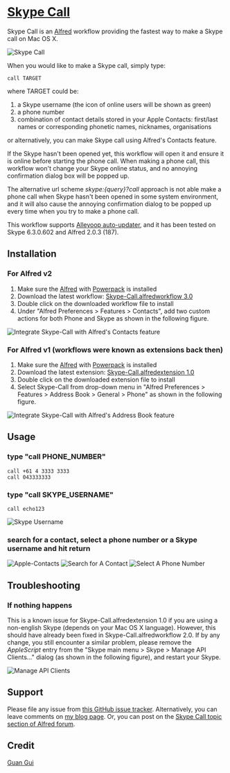 [Skype Call](http://guiguan.github.com/Uni-Call/)
==========

Skype Call is an [Alfred](http://www.alfredapp.com) workflow providing the fastest way to make a Skype call on Mac OS X.

![Skype Call](https://github.com/guiguan/Uni-Call/raw/master/Skype-Call.png)

When you would like to make a Skype call, simply type:

	call TARGET

where TARGET could be:

1. a Skype username (the icon of online users will be shown as green)
2. a phone number
3. combination of contact details stored in your Apple Contacts: first/last names or corresponding phonetic names, nicknames, organisations

or alternatively, you can make Skype call using Alfred's Contacts feature. 

If the Skype hasn't been opened yet, this workflow will open it and ensure it is online before starting the phone call. When making a phone call, this workflow won't change your Skype online status, and no annoying confirmation dialog box will be popped up.

The alternative url scheme *skype:{query}?call* approach is not able make a phone call when Skype hasn't been opened in some system environment, and it will also cause the annoying confirmation dialog to be popped up every time when you try to make a phone call.

This workflow supports [Alleyoop auto-updater](http://www.alfredforum.com/topic/1582-alleyoop-update-alfred-workflows/), and it has been tested on Skype 6.3.0.602 and Alfred 2.0.3 (187).

Installation
----------------

### For Alfred v2
1. Make sure the [Alfred](http://www.alfredapp.com) with [Powerpack](http://www.alfredapp.com/powerpack) is installed
2. Download the latest workflow: [Skype-Call.alfredworkflow 3.0](http://www.guiguan.net/downloads/Skype-Call.alfredworkflow)
3. Double click on the downloaded workflow file to install
4. Under "Alfred Preferences > Features > Contacts", add two custom actions for both Phone and Skype as shown in the following figure.

![Integrate Skype-Call with Alfred's Contacts feature](https://github.com/guiguan/Uni-Call/raw/master/Alfred-Preferences-v2.png)

### For Alfred v1 (workflows were known as extensions back then)
1. Make sure the [Alfred](http://www.alfredapp.com) with [Powerpack](http://www.alfredapp.com/powerpack) is installed
2. Download the latest extension: [Skype-Call.alfredextension 1.0](http://www.guiguan.net/downloads/Skype-Call.alfredextension)
3. Double click on the downloaded extension file to install
4. Select Skype-Call from drop-down menu in "Alfred Preferences > Features > Address Book > General > Phone" as shown in the following figure.

![Integrate Skype-Call with Alfred's Address Book feature](https://github.com/guiguan/Uni-Call/raw/master/Alfred-Preferences.png)

Usage
----------------

### type "call PHONE_NUMBER"
	call +61 4 3333 3333
	call 043333333

### type "call SKYPE_USERNAME"
	call echo123
![Skype Username](https://github.com/guiguan/Uni-Call/raw/master/Skype-Username.png)

### search for a contact, select a phone number or a Skype username and hit return
![Apple-Contacts](https://github.com/guiguan/Uni-Call/raw/master/Apple-Contacts.png)
![Search for A Contact](https://github.com/guiguan/Uni-Call/raw/master/Search-for-A-Contact.png)
![Select A Phone Number](https://github.com/guiguan/Uni-Call/raw/master/Select-A-Phone-Number.png)

Troubleshooting
----------------

### If nothing happens
This is a known issue for Skype-Call.alfredextension 1.0 if you are using a non-english Skype (depends on your Mac OS X language). However, this should have already been fixed in Skype-Call.alfredworkflow 2.0. If by any change, you still encounter a similar problem, please remove the *AppleScript* entry from the "Skype main menu > Skype > Manage API Clients..." dialog (as shown in the following figure), and restart your Skype.

![Manage API Clients](https://github.com/guiguan/Uni-Call/raw/master/Manage-API-Clients.png)

Support
----------------
Please file any issue from [this GitHub issue tracker](https://github.com/guiguan/Uni-Call/issues/new). Alternatively, you can leave comments on [my blog page](http://www.guiguan.net/skype-call-the-fastest-way-to-make-a-skype-call-on-mac-os-x/). Or, you can post on the [Skype Call topic section of Alfred forum](http://www.alfredforum.com/topic/2216-skype-call-the-fastest-way-to-make-a-skype-call-on-mac-os-x/).

Credit
----------------
[Guan Gui](http://www.guiguan.net)